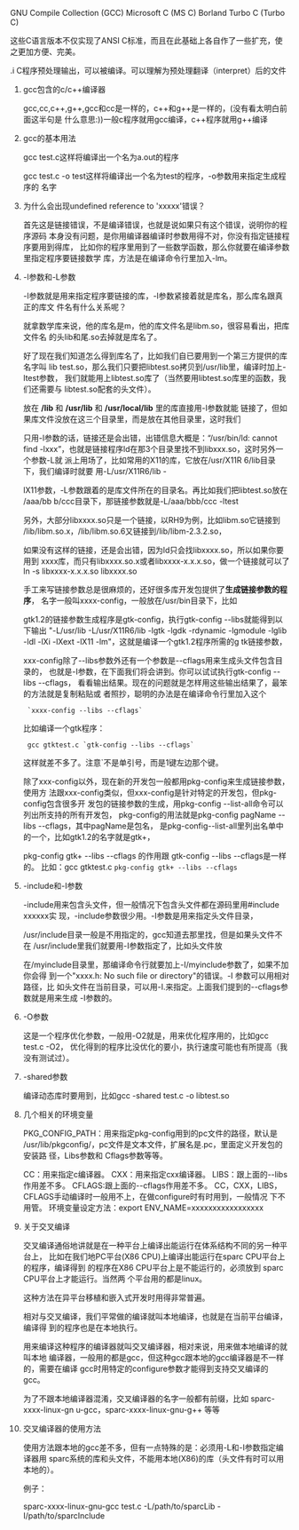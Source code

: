 GNU Compile Collection (GCC)
Microsoft C (MS C)
Borland Turbo C (Turbo C)

这些C语言版本不仅实现了ANSI C标准，而且在此基础上各自作了一些扩充，使之更加方便、完美。




.i
    C程序预处理输出，可以被编译。可以理解为预处理翻译（interpret）后的文件



1. gcc包含的c/c++编译器

    gcc,cc,c++,g++,gcc和cc是一样的，c++和g++是一样的，(没有看太明白前面这半句是
    什么意思:))一般c程序就用gcc编译，c++程序就用g++编译

2. gcc的基本用法

    gcc test.c这样将编译出一个名为a.out的程序

    gcc test.c -o test这样将编译出一个名为test的程序，-o参数用来指定生成程序的
    名字

3. 为什么会出现undefined reference to 'xxxxx'错误？

    首先这是链接错误，不是编译错误，也就是说如果只有这个错误，说明你的程序源码
    本身没有问题，是你用编译器编译时参数用得不对，你没有指定链接程序要用到得库，
    比如你的程序里用到了一些数学函数，那么你就要在编译参数里指定程序要链接数学
    库，方法是在编译命令行里加入-lm。

4. -l参数和-L参数

    -l参数就是用来指定程序要链接的库，-l参数紧接着就是库名，那么库名跟真正的库文
    件名有什么关系呢？

    就拿数学库来说，他的库名是m，他的库文件名是libm.so，很容易看出，把库文件名
    的头lib和尾.so去掉就是库名了。

    好了现在我们知道怎么得到库名了，比如我们自已要用到一个第三方提供的库名字叫
    lib test.so，那么我们只要把libtest.so拷贝到/usr/lib里，编译时加上-ltest参数，
    我们就能用上libtest.so库了（当然要用libtest.so库里的函数，我们还需要与
    libtest.so配套的头文件）。

    放在 **/lib** 和 **/usr/lib** 和 **/usr/local/lib** 里的库直接用-l参数就能
    链接了，但如果库文件没放在这三个目录里，而是放在其他目录里，这时我们

    只用-l参数的话，链接还是会出错，出错信息大概是：“/usr/bin/ld: cannot find
    -lxxx”，也就是链接程序ld在那3个目录里找不到libxxx.so，这时另外一个参数-L就
    派上用场了，比如常用的X11的库，它放在/usr/X11R 6/lib目录下，我们编译时就要
    用-L/usr/X11R6/lib -

    lX11参数，-L参数跟着的是库文件所在的目录名。再比如我们把libtest.so放在
    /aaa/bb b/ccc目录下，那链接参数就是-L/aaa/bbb/ccc -ltest

    另外，大部分libxxxx.so只是一个链接，以RH9为例，比如libm.so它链接到
    /lib/libm.so.x，/lib/libm.so.6又链接到/lib/libm-2.3.2.so，

    如果没有这样的链接，还是会出错，因为ld只会找libxxxx.so，所以如果你要用到
    xxxx库，而只有libxxxx.so.x或者libxxxx-x.x.x.so，做一个链接就可以了ln -s
    libxxxx-x.x.x.so libxxxx.so

    手工来写链接参数总是很麻烦的，还好很多库开发包提供了**生成链接参数的程序**，
    名字一般叫xxxx-config，一般放在/usr/bin目录下，比如

    gtk1.2的链接参数生成程序是gtk-config，执行gtk-config --libs就能得到以下输出
    "-L/usr/lib -L/usr/X11R6/lib -lgtk -lgdk -rdynamic -lgmodule -lglib -ldl
    -lXi -lXext -lX11 -lm"，这就是编译一个gtk1.2程序所需的g tk链接参数，

    xxx-config除了--libs参数外还有一个参数是--cflags用来生成头文件包含目录的，
    也就是-I参数，在下面我们将会讲到。你可以试试执行gtk-config --libs --cflags，
    看看输出结果。现在的问题就是怎样用这些输出结果了，最笨的方法就是复制粘贴或
    者照抄，聪明的办法是在编译命令行里加入这个

        `xxxx-config --libs --cflags`

    比如编译一个gtk程序：

        gcc gtktest.c `gtk-config --libs --cflags`

    这样就差不多了。注意`不是单引号，而是1键左边那个键。

    除了xxx-config以外，现在新的开发包一般都用pkg-config来生成链接参数，使用方
    法跟xxx-config类似，但xxx-config是针对特定的开发包，但pkg-config包含很多开
    发包的链接参数的生成，用pkg-config --list-all命令可以列出所支持的所有开发包，
    pkg-config的用法就是pkg-config pagName --libs --cflags，其中pagName是包名，
    是pkg-config--list-all里列出名单中的一个，比如gtk1.2的名字就是gtk+，

    pkg-config gtk+ --libs --cflags 的作用跟 gtk-config --libs --cflags是一样的。
    比如：gcc gtktest.c `pkg-config gtk+ --libs --cflags`



5. -include和-I参数

    -include用来包含头文件，但一般情况下包含头文件都在源码里用#include xxxxxx实
    现，-include参数很少用。-I参数是用来指定头文件目录，

    /usr/include目录一般是不用指定的，gcc知道去那里找，但是如果头文件不在
    /usr/include里我们就要用-I参数指定了，比如头文件放

    在/myinclude目录里，那编译命令行就要加上-I/myinclude参数了，如果不加你会得
    到一个"xxxx.h: No such file or directory"的错误。-I 参数可以用相对路径，比
    如头文件在当前目录，可以用-I.来指定。上面我们提到的--cflags参数就是用来生成
    -I参数的。

6. -O参数

    这是一个程序优化参数，一般用-O2就是，用来优化程序用的，比如gcc test.c -O2，
    优化得到的程序比没优化的要小，执行速度可能也有所提高（我没有测试过）。

7. -shared参数

    编译动态库时要用到，比如gcc -shared test.c -o libtest.so


8. 几个相关的环境变量

    PKG_CONFIG_PATH：用来指定pkg-config用到的pc文件的路径，默认是
    /usr/lib/pkgconfig/，pc文件是文本文件，扩展名是.pc，里面定义开发包的安装路
    径，Libs参数和 Cflags参数等等。

    CC：用来指定c编译器。
    CXX：用来指定cxx编译器。
    LIBS：跟上面的--libs作用差不多。
    CFLAGS:跟上面的--cflags作用差不多。
    CC，CXX，LIBS，CFLAGS手动编译时一般用不上，在做configure时有时用到，一般情况
    下不用管。
    环境变量设定方法：export ENV_NAME=xxxxxxxxxxxxxxxxx

9. 关于交叉编译

    交叉编译通俗地讲就是在一种平台上编译出能运行在体系结构不同的另一种平台上，
    比如在我们地PC平台(X86 CPU)上编译出能运行在sparc CPU平台上的程序，编译得到
    的程序在X86 CPU平台上是不能运行的，必须放到 sparc CPU平台上才能运行。当然两
    个平台用的都是linux。

    这种方法在异平台移植和嵌入式开发时用得非常普遍。

    相对与交叉编译，我们平常做的编译就叫本地编译，也就是在当前平台编译，编译得
    到的程序也是在本地执行。

    用来编译这种程序的编译器就叫交叉编译器，相对来说，用来做本地编译的就叫本地
    编译器，一般用的都是gcc，但这种gcc跟本地的gcc编译器是不一样的，需要在编译
    gcc时用特定的configure参数才能得到支持交叉编译的gcc。

    为了不跟本地编译器混淆，交叉编译器的名字一般都有前缀，比如
    sparc-xxxx-linux-gn u-gcc，sparc-xxxx-linux-gnu-g++ 等等

10. 交叉编译器的使用方法

    使用方法跟本地的gcc差不多，但有一点特殊的是：必须用-L和-I参数指定编译器用
    sparc系统的库和头文件，不能用本地(X86)的库（头文件有时可以用本地的）。

    例子：

    sparc-xxxx-linux-gnu-gcc test.c -L/path/to/sparcLib -I/path/to/sparcInclude
    
